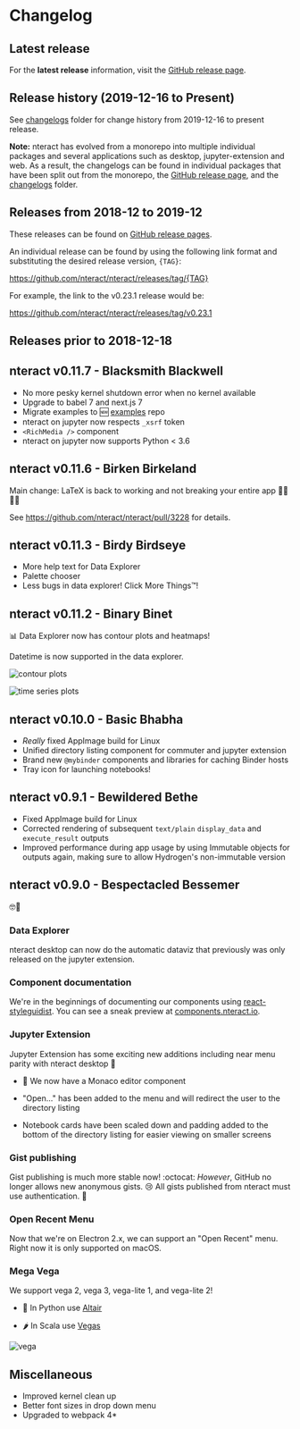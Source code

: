 # Changelog

## Latest release

For the **latest release** information, visit the [GitHub release page](https://github.com/nteract/nteract/releases).

## Release history (2019-12-16 to Present)

See [changelogs](https://github.com/nteract/nteract/tree/main/changelogs) folder for change history from 2019-12-16 to
present release.

**Note:** nteract has evolved from a monorepo into multiple individual packages and
several applications such as desktop, jupyter-extension and web.
As a result, the changelogs can be found in individual packages
that have been split out from the monorepo, the
[GitHub release page](https://github.com/nteract/nteract/releases),
and the [changelogs](https://github.com/nteract/nteract/tree/main/changelogs) folder.

## Releases from 2018-12 to 2019-12

These releases can be found on [GitHub release pages](https://github.com/nteract/nteract/releases).

An individual release can be found by using the following link format and substituting
the desired release version, `{TAG}`:

https://github.com/nteract/nteract/releases/tag/{TAG}

For example, the link to the v0.23.1 release would be:

https://github.com/nteract/nteract/releases/tag/v0.23.1

## Releases prior to 2018-12-18

## nteract v0.11.7 - Blacksmith Blackwell

* No more pesky kernel shutdown error when no kernel available
* Upgrade to babel 7 and next.js 7
* Migrate examples to 🆕 [examples](https://github.com/nteract/examples) repo
* nteract on jupyter now respects `_xsrf` token
* `<RichMedia />` component
* nteract on jupyter now supports Python < 3.6

## nteract v0.11.6 - Birken Birkeland

Main change: LaTeX is back to working and not breaking your entire app 🔣🔥😱😅

See https://github.com/nteract/nteract/pull/3228 for details.

## nteract v0.11.3 - Birdy Birdseye

* More help text for Data Explorer
* Palette chooser
* Less bugs in data explorer! Click More Things™!

## nteract v0.11.2 - Binary Binet

📊 Data Explorer now has contour plots and heatmaps!

Datetime is now supported in the data explorer.

![contour plots](https://user-images.githubusercontent.com/495634/43361395-7dfacf2c-9282-11e8-8ebd-2fbb75419cf1.gif)

![time series plots](https://user-images.githubusercontent.com/495634/43349170-dba33d88-91b2-11e8-9e4d-42d02e19369c.png)

## nteract v0.10.0 - Basic Bhabha

* _Really_ fixed AppImage build for Linux
* Unified directory listing component for commuter and jupyter extension
* Brand new `@mybinder` components and libraries for caching Binder hosts
* Tray icon for launching notebooks!

## nteract v0.9.1 - Bewildered Bethe

* Fixed AppImage build for Linux
* Corrected rendering of subsequent `text/plain` `display_data` and `execute_result` outputs
* Improved performance during app usage by using Immutable objects for outputs again, making sure to allow Hydrogen's non-immutable version

## nteract v0.9.0 - Bespectacled Bessemer

🤓🔩

### Data Explorer

nteract desktop can now do the automatic dataviz that previously was only released on the jupyter extension.

<!--

Talk about old and new data explorer features

* Parallel coordinates
* Hexbin

-->

### Component documentation

We're in the beginnings of documenting our components using [react-styleguidist](https://react-styleguidist.js.org/). You can see a sneak preview at [components.nteract.io](https://components.nteract.io).

### Jupyter Extension

Jupyter Extension has some exciting new additions including near menu parity with nteract desktop 🎉

- 📝 We now have a Monaco editor component

- "Open..." has been added to the menu and will redirect the user to the directory listing 

- Notebook cards have been scaled down and padding added to the bottom of the directory listing for easier viewing on smaller screens 

### Gist publishing

Gist publishing is much more stable now! :octocat: _However_, GitHub no longer allows new anonymous gists. 😢 All gists published from nteract must use authentication. 🔐

### Open Recent Menu

Now that we're on Electron 2.x, we can support an "Open Recent" menu. Right now it is only supported on macOS.

### Mega Vega

We support vega 2, vega 3, vega-lite 1, and vega-lite 2!

- 🐍 In Python use [Altair](https://altair-viz.github.io/)

- 🌶 In Scala use [Vegas](https://github.com/vegas-viz/Vegas)

![vega](https://user-images.githubusercontent.com/836375/41311196-6d849a2e-6e38-11e8-9d30-21553301beb2.gif)

## Miscellaneous

- Improved kernel clean up
- Better font sizes in drop down menu
- Upgraded to webpack 4\*
